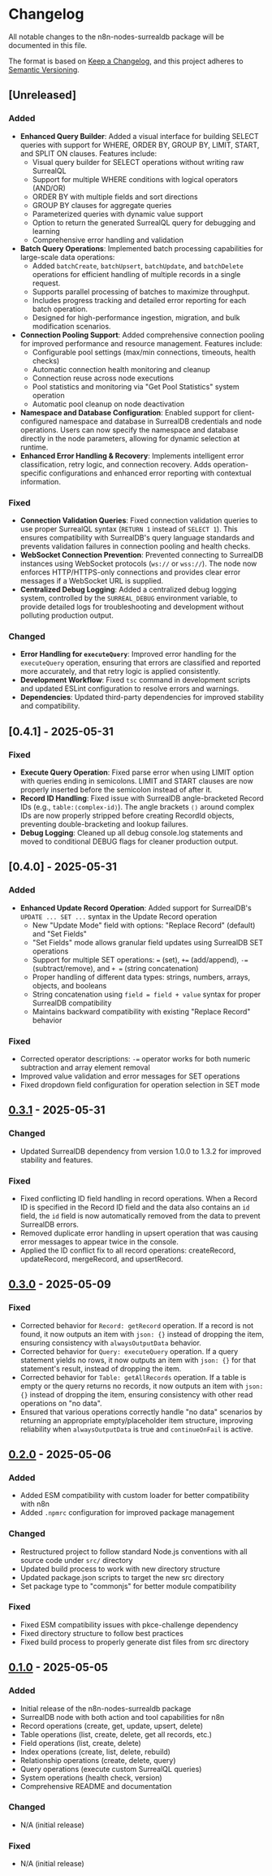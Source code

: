 # Changelog

All notable changes to the n8n-nodes-surrealdb package will be documented in this file.

The format is based on [Keep a Changelog](https://keepachangelog.com/en/1.0.0/),
and this project adheres to [Semantic Versioning](https://semver.org/spec/v2.0.0.html).

## [Unreleased]

### Added
- **Enhanced Query Builder**: Added a visual interface for building SELECT queries with support for WHERE, ORDER BY, GROUP BY, LIMIT, START, and SPLIT ON clauses. Features include:
  - Visual query builder for SELECT operations without writing raw SurrealQL
  - Support for multiple WHERE conditions with logical operators (AND/OR)
  - ORDER BY with multiple fields and sort directions
  - GROUP BY clauses for aggregate queries
  - Parameterized queries with dynamic value support
  - Option to return the generated SurrealQL query for debugging and learning
  - Comprehensive error handling and validation
- **Batch Query Operations**: Implemented batch processing capabilities for large-scale data operations:
  - Added `batchCreate`, `batchUpsert`, `batchUpdate`, and `batchDelete` operations for efficient handling of multiple records in a single request.
  - Supports parallel processing of batches to maximize throughput.
  - Includes progress tracking and detailed error reporting for each batch operation.
  - Designed for high-performance ingestion, migration, and bulk modification scenarios.
- **Connection Pooling Support**: Added comprehensive connection pooling for improved performance and resource management. Features include:
  - Configurable pool settings (max/min connections, timeouts, health checks)
  - Automatic connection health monitoring and cleanup
  - Connection reuse across node executions
  - Pool statistics and monitoring via "Get Pool Statistics" system operation
  - Automatic pool cleanup on node deactivation
- **Namespace and Database Configuration**: Enabled support for client-configured namespace and database in SurrealDB credentials and node operations. Users can now specify the namespace and database directly in the node parameters, allowing for dynamic selection at runtime.
- **Enhanced Error Handling & Recovery**: Implements intelligent error classification, retry logic, and connection recovery. Adds operation-specific configurations and enhanced error reporting with contextual information.

### Fixed
- **Connection Validation Queries**: Fixed connection validation queries to use proper SurrealQL syntax (`RETURN 1` instead of `SELECT 1`). This ensures compatibility with SurrealDB's query language standards and prevents validation failures in connection pooling and health checks.
- **WebSocket Connection Prevention**: Prevented connecting to SurrealDB instances using WebSocket protocols (`ws://` or `wss://`). The node now enforces HTTP/HTTPS-only connections and provides clear error messages if a WebSocket URL is supplied.
- **Centralized Debug Logging**: Added a centralized debug logging system, controlled by the `SURREAL_DEBUG` environment variable, to provide detailed logs for troubleshooting and development without polluting production output.

### Changed
- **Error Handling for `executeQuery`**: Improved error handling for the `executeQuery` operation, ensuring that errors are classified and reported more accurately, and that retry logic is applied consistently.
- **Development Workflow**: Fixed `tsc` command in development scripts and updated ESLint configuration to resolve errors and warnings.
- **Dependencies**: Updated third-party dependencies for improved stability and compatibility.


## [0.4.1] - 2025-05-31

### Fixed
- **Execute Query Operation**: Fixed parse error when using LIMIT option with queries ending in semicolons. LIMIT and START clauses are now properly inserted before the semicolon instead of after it.
- **Record ID Handling**: Fixed issue with SurrealDB angle-bracketed Record IDs (e.g., `table:⟨complex-id⟩`). The angle brackets `⟨⟩` around complex IDs are now properly stripped before creating RecordId objects, preventing double-bracketing and lookup failures.
- **Debug Logging**: Cleaned up all debug console.log statements and moved to conditional DEBUG flags for cleaner production output.

## [0.4.0] - 2025-05-31

### Added
- **Enhanced Update Record Operation**: Added support for SurrealDB's `UPDATE ... SET ...` syntax in the Update Record operation
  - New "Update Mode" field with options: "Replace Record" (default) and "Set Fields"
  - "Set Fields" mode allows granular field updates using SurrealDB SET operations
  - Support for multiple SET operations: `=` (set), `+=` (add/append), `-=` (subtract/remove), and `+ =` (string concatenation)
  - Proper handling of different data types: strings, numbers, arrays, objects, and booleans
  - String concatenation using `field = field + value` syntax for proper SurrealDB compatibility
  - Maintains backward compatibility with existing "Replace Record" behavior

### Fixed
- Corrected operator descriptions: `-=` operator works for both numeric subtraction and array element removal
- Improved value validation and error messages for SET operations
- Fixed dropdown field configuration for operation selection in SET mode

## [0.3.1] - 2025-05-31

### Changed
- Updated SurrealDB dependency from version 1.0.0 to 1.3.2 for improved stability and features.

### Fixed
- Fixed conflicting ID field handling in record operations. When a Record ID is specified in the Record ID field and the data also contains an `id` field, the `id` field is now automatically removed from the data to prevent SurrealDB errors.
- Removed duplicate error handling in upsert operation that was causing error messages to appear twice in the console.
- Applied the ID conflict fix to all record operations: createRecord, updateRecord, mergeRecord, and upsertRecord.

## [0.3.0] - 2025-05-09

### Fixed
- Corrected behavior for `Record: getRecord` operation. If a record is not found, it now outputs an item with `json: {}` instead of dropping the item, ensuring consistency with `alwaysOutputData` behavior.
- Corrected behavior for `Query: executeQuery` operation. If a query statement yields no rows, it now outputs an item with `json: {}` for that statement's result, instead of dropping the item.
- Corrected behavior for `Table: getAllRecords` operation. If a table is empty or the query returns no records, it now outputs an item with `json: {}` instead of dropping the item, ensuring consistency with other read operations on "no data".
- Ensured that various operations correctly handle "no data" scenarios by returning an appropriate empty/placeholder item structure, improving reliability when `alwaysOutputData` is true and `continueOnFail` is active.

## [0.2.0] - 2025-05-06

### Added
- Added ESM compatibility with custom loader for better compatibility with n8n
- Added `.npmrc` configuration for improved package management

### Changed
- Restructured project to follow standard Node.js conventions with all source code under `src/` directory
- Updated build process to work with new directory structure
- Updated package.json scripts to target the new src directory
- Set package type to "commonjs" for better module compatibility

### Fixed
- Fixed ESM compatibility issues with pkce-challenge dependency
- Fixed directory structure to follow best practices
- Fixed build process to properly generate dist files from src directory

## [0.1.0] - 2025-05-05

### Added
- Initial release of the n8n-nodes-surrealdb package
- SurrealDB node with both action and tool capabilities for n8n
- Record operations (create, get, update, upsert, delete)
- Table operations (list, create, delete, get all records, etc.)
- Field operations (list, create, delete)
- Index operations (create, list, delete, rebuild)
- Relationship operations (create, delete, query)
- Query operations (execute custom SurrealQL queries)
- System operations (health check, version)
- Comprehensive README and documentation

### Changed
- N/A (initial release)

### Fixed
- N/A (initial release)

[0.3.1]: https://github.com/nsxdavid/n8n-nodes-surrealdb/compare/v0.3.0...v0.3.1
[0.3.0]: https://github.com/nsxdavid/n8n-nodes-surrealdb/compare/v0.2.0...v0.3.0
[0.2.0]: https://github.com/nsxdavid/n8n-nodes-surrealdb/compare/v0.1.0...v0.2.0
[0.1.0]: https://github.com/nsxdavid/n8n-nodes-surrealdb/releases/tag/v0.1.0
